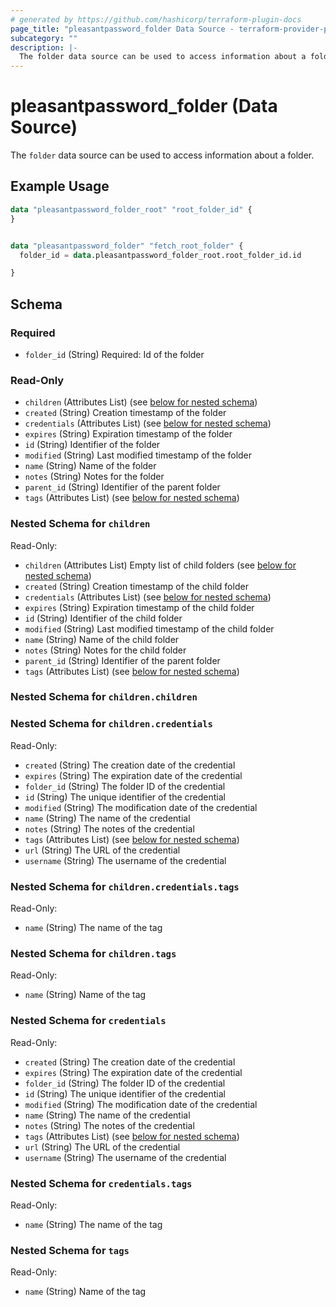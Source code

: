 ```yaml
---
# generated by https://github.com/hashicorp/terraform-plugin-docs
page_title: "pleasantpassword_folder Data Source - terraform-provider-pleasantpassword"
subcategory: ""
description: |-
  The folder data source can be used to access information about a folder.
---
```


# pleasantpassword_folder (Data Source)

The `folder` data source can be used to access information about a folder.

## Example Usage

```terraform
data "pleasantpassword_folder_root" "root_folder_id" {
}


data "pleasantpassword_folder" "fetch_root_folder" {
  folder_id = data.pleasantpassword_folder_root.root_folder_id.id

}
```

<!-- schema generated by tfplugindocs -->
## Schema

### Required

- `folder_id` (String) Required: Id of the folder

### Read-Only

- `children` (Attributes List) (see [below for nested schema](#nestedatt--children))
- `created` (String) Creation timestamp of the folder
- `credentials` (Attributes List) (see [below for nested schema](#nestedatt--credentials))
- `expires` (String) Expiration timestamp of the folder
- `id` (String) Identifier of the folder
- `modified` (String) Last modified timestamp of the folder
- `name` (String) Name of the folder
- `notes` (String) Notes for the folder
- `parent_id` (String) Identifier of the parent folder
- `tags` (Attributes List) (see [below for nested schema](#nestedatt--tags))

<a id="nestedatt--children"></a>
### Nested Schema for `children`

Read-Only:

- `children` (Attributes List) Empty list of child folders (see [below for nested schema](#nestedatt--children--children))
- `created` (String) Creation timestamp of the child folder
- `credentials` (Attributes List) (see [below for nested schema](#nestedatt--children--credentials))
- `expires` (String) Expiration timestamp of the child folder
- `id` (String) Identifier of the child folder
- `modified` (String) Last modified timestamp of the child folder
- `name` (String) Name of the child folder
- `notes` (String) Notes for the child folder
- `parent_id` (String) Identifier of the  parent folder
- `tags` (Attributes List) (see [below for nested schema](#nestedatt--children--tags))

<a id="nestedatt--children--children"></a>
### Nested Schema for `children.children`


<a id="nestedatt--children--credentials"></a>
### Nested Schema for `children.credentials`

Read-Only:

- `created` (String) The creation date of the credential
- `expires` (String) The expiration date of the credential
- `folder_id` (String) The folder ID of the credential
- `id` (String) The unique identifier of the credential
- `modified` (String) The modification date of the credential
- `name` (String) The name of the credential
- `notes` (String) The notes of the credential
- `tags` (Attributes List) (see [below for nested schema](#nestedatt--children--credentials--tags))
- `url` (String) The URL of the credential
- `username` (String) The username of the credential

<a id="nestedatt--children--credentials--tags"></a>
### Nested Schema for `children.credentials.tags`

Read-Only:

- `name` (String) The name of the tag



<a id="nestedatt--children--tags"></a>
### Nested Schema for `children.tags`

Read-Only:

- `name` (String) Name of the tag



<a id="nestedatt--credentials"></a>
### Nested Schema for `credentials`

Read-Only:

- `created` (String) The creation date of the credential
- `expires` (String) The expiration date of the credential
- `folder_id` (String) The folder ID of the credential
- `id` (String) The unique identifier of the credential
- `modified` (String) The modification date of the credential
- `name` (String) The name of the credential
- `notes` (String) The notes of the credential
- `tags` (Attributes List) (see [below for nested schema](#nestedatt--credentials--tags))
- `url` (String) The URL of the credential
- `username` (String) The username of the credential

<a id="nestedatt--credentials--tags"></a>
### Nested Schema for `credentials.tags`

Read-Only:

- `name` (String) The name of the tag



<a id="nestedatt--tags"></a>
### Nested Schema for `tags`

Read-Only:

- `name` (String) Name of the tag
